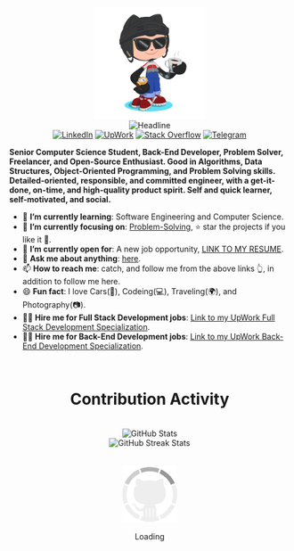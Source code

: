 <div class="logo1" align="center">
    <img src="GitHub.png" alt="GitHub Octocat Drinking a Cup of Coffee" height="200">
</div>
<div class="headline" align="center">
    <img src="https://readme-typing-svg.herokuapp.com?color=%236FDA44&size=32&center=true&vCenter=true&width=600&height=50&lines=Hi+there+I'm+Fathy+%F0%9F%91%8B;Senior+Computer+Science+Student;Back-End+Developer;Problem+Solver;Freelancer;Open-Source+Enthusiast" alt="Headline" />
</div>
<div class="contacts" align="center">
    <a href="https://www.linkedin.com/in/ahmedfathydev/"><img src="https://img.shields.io/badge/Linkedin-0077b5?style=flat&logo=linkedin" alt="LinkedIn" /></a>
    <a href="https://www.upwork.com/freelancers/~0121ca7f3563e57c0b"><img src="https://img.shields.io/badge/UpWork-494949?style=flat&logo=upwork" alt="UpWork" /></a>
    <a href="https://stackoverflow.com/users/11837259/ahmed-fathy"><img src="https://img.shields.io/badge/Stack Overflow-f48024?style=flat&logo=stackoverflow&logoColor=white" alt="Stack Overflow" /></a>
    <a href="https://t.me/ahmedfathydev"><img src="https://img.shields.io/badge/Telegram-0088cc?style=flat&logo=telegram" alt="Telegram" /></a>
</div>
<div class="about" align="left">
    <p>
        <b>
            Senior Computer Science Student, Back-End Developer, Problem Solver, Freelancer, and Open-Source Enthusiast. Good in Algorithms, Data Structures, Object-Oriented Programming, and Problem Solving skills. Detailed-oriented, responsible, and committed engineer, with a get-it-done, on-time, and high-quality product spirit. Self and quick learner, self-motivated, and social.
        </b>
    </p>
    <ul>
        <li>🌱 <b>I’m currently learning</b>: Software Engineering and Computer Science.</li>
        <li>🎯 <b>I’m currently focusing on</b>: <a href="https://github.com/ahmedfathydev/Problem-Solving">Problem-Solving</a>, ⭐️ star the projects if you like it 🤩.</li>
        <li>🤔 <b>I’m currently open for</b>: A new job opportunity, <a href="https://flowcv.io/resume/feedback/lMhKFXfgJjf8">LINK TO MY RESUME</a>.</li>
        <li>💬 <b>Ask me about anything</b>: <a href="https://github.com/ahmedfathydev/ahmedfathydev/issues">here</a>.</li>
        <li>📫 <b>How to reach me</b>: catch, and follow me from the above links 👆, in addition to follow me here.</li>
        <li>😄 <b>Fun fact</b>: I love Cars(🚗), Codeing(💻), Traveling(🌍), and Photography(📷).</li>
        <li>👨‍💻 <b>Hire me for Full Stack Development jobs</b>: <a href="https://www.upwork.com/freelancers/~0121ca7f3563e57c0b?s=1110580755107926016">Link to my UpWork Full Stack Development Specialization</a>.</li>
        <li>👨‍💻 <b>Hire me for Back-End Development jobs</b>: <a href="https://www.upwork.com/freelancers/~0121ca7f3563e57c0b?s=1110580748673863680">Link to my UpWork Back-End Development Specialization</a>.</li>
    </ul>
</div>
<div class="contributions" align="center">
    <br>
    <h1>Contribution Activity</h1>
    <br>
    <img src="https://github-readme-stats.vercel.app/api?username=ahmedfathydev&title_color=6FDA44&text_color=FFFFFF&show_icons=true&icon_color=6FDA44&include_all_commits=true&count_private=true&theme=dark" alt="GitHub Stats" height="200" />
    <br>
    <img src="https://github-readme-streak-stats.herokuapp.com/?user=AhmedFathyDev&theme=dark&date_format=j%20M%5B%20Y%5D&currStreakLabel=6FDA44&fire=6FDA44&ring=6FDA44" alt="GitHub Streak Stats" height="200" />
    <br>
    <br>
    <br>
</div>
<div class="logo2" align="center">
    <img src="GitHub.gif" alt="GitHub Octocat Logo" height="100">
    <p>Loading</p>
</div>